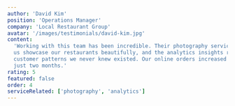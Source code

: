 ```yaml
---
author: 'David Kim'
position: 'Operations Manager'
company: 'Local Restaurant Group'
avatar: '/images/testimonials/david-kim.jpg'
content:
  'Working with this team has been incredible. Their photography services helped
  us showcase our restaurants beautifully, and the analytics insights revealed
  customer patterns we never knew existed. Our online orders increased by 85% in
  just two months.'
rating: 5
featured: false
order: 4
serviceRelated: ['photography', 'analytics']
---
```

